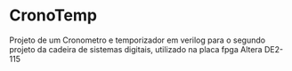 # CronoTemp
Projeto de um Cronometro e temporizador em verilog para o segundo projeto da cadeira de sistemas digitais, utilizado na placa fpga Altera DE2-115 
